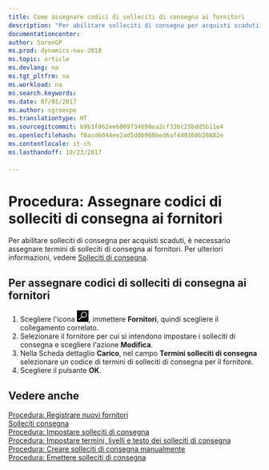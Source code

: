 ```yaml
---
title: Come assegnare codici di solleciti di consegna ai fornitori
description: "Per abilitare solleciti di consegna per acquisti scaduti, è necessario assegnare termini di solleciti di consegna ai fornitori."
documentationcenter: 
author: SorenGP
ms.prod: dynamics-nav-2018
ms.topic: article
ms.devlang: na
ms.tgt_pltfrm: na
ms.workload: na
ms.search.keywords: 
ms.date: 07/01/2017
ms.author: sgroespe
ms.translationtype: HT
ms.sourcegitcommit: b9b1f062ee6009f34698ea2cf33bc25bdd5b11e4
ms.openlocfilehash: f0acd6044ee2ad5d0b960bed6af440360b20882e
ms.contentlocale: it-ch
ms.lasthandoff: 10/23/2017

---
```

# <a name="how-to-assign-delivery-reminder-codes-to-vendors"></a>Procedura: Assegnare codici di solleciti di consegna ai fornitori
Per abilitare solleciti di consegna per acquisti scaduti, è necessario assegnare termini di solleciti di consegna ai fornitori. Per ulteriori informazioni, vedere [Solleciti di consegna](delivery-reminders.md).  

## <a name="to-assign-delivery-reminders-codes-to-vendors"></a>Per assegnare codici di solleciti di consegna ai fornitori  

1.  Scegliere l'icona ![Cerca pagina o report](../../media/ui-search/search_small.png "icona Cerca pagina o report"), immettere **Fornitori**, quindi scegliere il collegamento correlato.  
2.  Selezionare il fornitore per cui si intendono impostare i solleciti di consegna e scegliere l'azione **Modifica**.  
3.  Nella Scheda dettaglio **Carico**, nel campo **Termini solleciti di consegna** selezionare un codice di termini di solleciti di consegna per il fornitore.  
4.  Scegliere il pulsante **OK**.  

## <a name="see-also"></a>Vedere anche  
 [Procedura: Registrare nuovi fornitori](../../purchasing-how-register-new-vendors.md)   
 [Solleciti consegna](delivery-reminders.md)   
 [Procedura: Impostare solleciti di consegna](how-to-set-up-delivery-reminders.md)   
 [Procedura: Impostare termini, livelli e testo dei solleciti di consegna](how-to-set-up-delivery-reminder-terms-levels-and-text.md)   
 [Procedura: Creare solleciti di consegna manualmente](how-to-create-delivery-reminders-manually.md)   
 [Procedura: Emettere solleciti di consegna](how-to-issue-delivery-reminders.md)

